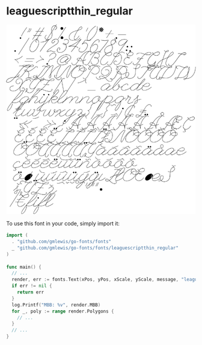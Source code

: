 # leaguescriptthin_regular

![leaguescriptthin_regular](leaguescriptthin_regular.png)

To use this font in your code, simply import it:

```go
import (
  . "github.com/gmlewis/go-fonts/fonts"
  _ "github.com/gmlewis/go-fonts/fonts/leaguescriptthin_regular"
)

func main() {
  // ...
  render, err := fonts.Text(xPos, yPos, xScale, yScale, message, "leaguescriptthin_regular", Center)
  if err != nil {
    return err
  }
  log.Printf("MBB: %v", render.MBB)
  for _, poly := range render.Polygons {
    // ...
  }
  // ...
}
```
